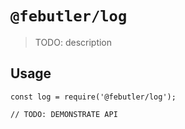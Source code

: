 # `@febutler/log`

> TODO: description

## Usage

```
const log = require('@febutler/log');

// TODO: DEMONSTRATE API
```
